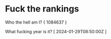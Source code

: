 # Fuck the rankings

Who the hell am I?
{ 1084637 }

What fucking year is it?
[ 2024-01-29T08:50:00Z ]
